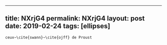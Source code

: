 ---
 title: NXrjG4
 permalink: NXrjG4
 layout: post
 date: 2019-02-24
 tags: [ellipses]
 ---

```latexLe roman~\cite{germ} de Zola ainsi que
ceux~\cite{swann}~\cite{ojff} de Proust
```